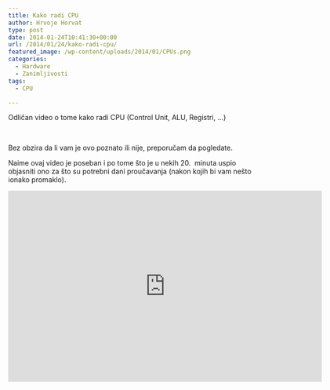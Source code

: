 ```yaml
---
title: Kako radi CPU
author: Hrvoje Horvat
type: post
date: 2014-01-24T10:41:30+00:00
url: /2014/01/24/kako-radi-cpu/
featured_image: /wp-content/uploads/2014/01/CPUs.png
categories:
  - Hardware
  - Zanimljivosti
tags:
  - CPU

---
```

Odličan video o tome kako radi CPU (Control Unit, ALU, Registri, &#8230;)

&nbsp;

Bez obzira da li vam je ovo poznato ili nije, preporučam da pogledate.

Naime ovaj video je poseban i po tome što je u nekih 20.  minuta uspio objasniti ono za što su potrebni dani proučavanja (nakon kojih bi vam nešto ionako promaklo).

<!--more-->

<div class="video-container">
  <span class="embed-youtube" style="text-align:center; display: block;"><iframe class='youtube-player' type='text/html' width='640' height='390' src='https://www.youtube.com/embed/cNN_tTXABUA?version=3&#038;rel=1&#038;fs=1&#038;autohide=2&#038;showsearch=0&#038;showinfo=1&#038;iv_load_policy=1&#038;wmode=transparent' allowfullscreen='true' style='border:0;'></iframe></span>
</div>